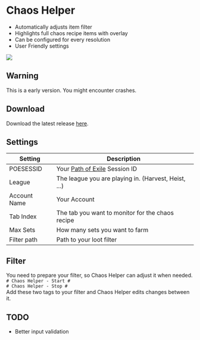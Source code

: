 ﻿# Chaos Helper
- Automatically adjusts item filter
- Highlights full chaos recipe items with overlay
- Can be configured for every resolution
- User Friendly settings

![](https://i.imgur.com/EvisICh.png)

## Warning
This is a early version. 
You might encounter crashes.

## Download
Download the latest release [here](https://github.com/kpaule/PoE_Chaos_Helper/releases).

## Settings

Setting | Description
--- | ---
POESESSID | Your [Path of Exile](https://www.pathofexile.com/) Session ID
League | The league you are playing in. (Harvest, Heist, ...)
Account Name | Your Account
Tab Index | The tab you want to monitor for the chaos recipe
Max Sets | How many sets you want to farm
Filter path | Path to your loot filter

## Filter
You need to prepare your filter, so Chaos Helper can adjust it when needed.  
``# Chaos Helper - Start #``  
``# Chaos Helper - Stop #``  
Add these two tags to your filter and Chaos Helper edits changes between it.

## TODO
- Better input validation